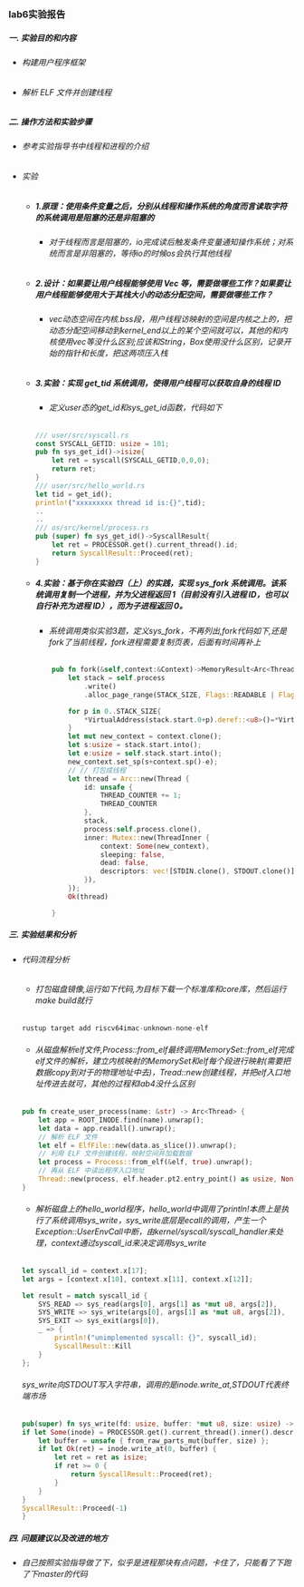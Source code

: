 ### lab6实验报告
 ##### 一. 实验目的和内容
  - ###### 构建用户程序框架
  - ###### 解析 ELF 文件并创建线程
 
 ##### 二. 操作方法和实验步骤
  - ###### 参考实验指导书中线程和进程的介绍
  - ###### 实验
    * ##### 1.原理：使用条件变量之后，分别从线程和操作系统的角度而言读取字符的系统调用是阻塞的还是非阻塞的
        + ###### 对于线程而言是阻塞的，io完成读后触发条件变量通知操作系统；对系统而言是非阻塞的，等待io的时候os会执行其他线程
    * ##### 2.设计：如果要让用户线程能够使用 Vec 等，需要做哪些工作？如果要让用户线程能够使用大于其栈大小的动态分配空间，需要做哪些工作？
        + ###### vec动态空间在内核.bss段，用户线程访映射的空间是内核之上的，把动态分配空间移动到kernel_end以上的某个空间就可以，其他的和内核使用vec等没什么区别;应该和String，Box使用没什么区别，记录开始的指针和长度，把这两项压入栈
    * ##### 3.实验：实现 get_tid 系统调用，使得用户线程可以获取自身的线程 ID
        + ###### 定义user态的get_id和sys_get_id函数，代码如下
        ```rust
        /// user/src/syscall.rs
        const SYSCALL_GETID: usize = 101;
        pub fn sys_get_id()->isize{
            let ret = syscall(SYSCALL_GETID,0,0,0);
            return ret;
        }
        /// user/src/hello_world.rs
        let tid = get_id();
        println!("xxxxxxxxx thread id is:{}",tid);
        ..
        ..
        /// os/src/kernel/process.rs
        pub (super) fn sys_get_id()->SyscallResult{
            let ret = PROCESSOR.get().current_thread().id;
            return SyscallResult::Proceed(ret);
        }

        ```
    * ##### 4.实验：基于你在实验四（上）的实践，实现 sys_fork 系统调用。该系统调用复制一个进程，并为父进程返回 1（目前没有引入进程 ID，也可以自行补充为进程 ID），而为子进程返回 0。
        + ###### 系统调用类似实验3题，定义sys_fork，不再列出,fork代码如下,还是fork了当前线程，fork进程需要复制页表，后面有时间再补上
        ```rust
            pub fn fork(&self,context:&Context)->MemoryResult<Arc<Thread>> {
                let stack = self.process
                    .write()
                    .alloc_page_range(STACK_SIZE, Flags::READABLE | Flags::WRITABLE)?;

                for p in 0..STACK_SIZE{
                    *VirtualAddress(stack.start.0+p).deref::<u8>()=*VirtualAddress(self.stack.start.0+p).deref::<u8>()
                }
                let mut new_context = context.clone();
                let s:usize = stack.start.into();
                let e:usize = self.stack.start.into();
                new_context.set_sp(s+context.sp()-e);
                // // 打包成线程
                let thread = Arc::new(Thread {
                    id: unsafe {
                        THREAD_COUNTER += 1;
                        THREAD_COUNTER
                    },
                    stack,
                    process:self.process.clone(),
                    inner: Mutex::new(ThreadInner {
                        context: Some(new_context),
                        sleeping: false,
                        dead: false,
                        descriptors: vec![STDIN.clone(), STDOUT.clone()],
                    }),
                });
                Ok(thread)

            }
        ```

 ##### 三. 实验结果和分析
  - ###### 代码流程分析 
      * ###### 打包磁盘镜像,运行如下代码,为目标下载一个标准库和core库，然后运行make build就行
      ```rust
      rustup target add riscv64imac-unknown-none-elf
      ```
      * ###### 从磁盘解析elf文件,Process::from_elf最终调用MemorySet::from_elf完成elf文件的解析，建立内核映射的MemorySet和elf每个段进行映射(需要把数据copy到对于的物理地址中去)，Tread::new创建线程，并把elf入口地址传进去就可，其他的过程和lab4没什么区别
      ```rust
      pub fn create_user_process(name: &str) -> Arc<Thread> {
          let app = ROOT_INODE.find(name).unwrap();
          let data = app.readall().unwrap();
          // 解析 ELF 文件
          let elf = ElfFile::new(data.as_slice()).unwrap();
          // 利用 ELF 文件创建线程，映射空间并加载数据
          let process = Process::from_elf(&elf, true).unwrap();
          // 再从 ELF 中读出程序入口地址
          Thread::new(process, elf.header.pt2.entry_point() as usize, None).unwrap()
      }
      ```
      * ###### 解析磁盘上的hello_world程序，hello_world中调用了println!本质上是执行了系统调用sys_write，sys_write底层是ecall的调用，产生一个Exception::UserEnvCall中断，由kernel/syscall/syscall_handler来处理，context通过syscall_id来决定调用sys_write
      ```rust
      let syscall_id = context.x[17];
      let args = [context.x[10], context.x[11], context.x[12]];

      let result = match syscall_id {
          SYS_READ => sys_read(args[0], args[1] as *mut u8, args[2]),
          SYS_WRITE => sys_write(args[0], args[1] as *mut u8, args[2]),
          SYS_EXIT => sys_exit(args[0]),
          _ => {
              println!("unimplemented syscall: {}", syscall_id);
              SyscallResult::Kill
          }
      };
      ```
      ###### sys_write向STDOUT写入字符串，调用的是inode.write_at,STDOUT代表终端市场
      ```rust
      pub(super) fn sys_write(fd: usize, buffer: *mut u8, size: usize) -> SyscallResult {
      if let Some(inode) = PROCESSOR.get().current_thread().inner().descriptors.get(fd) {
          let buffer = unsafe { from_raw_parts_mut(buffer, size) };
          if let Ok(ret) = inode.write_at(0, buffer) {
              let ret = ret as isize;
              if ret >= 0 {
                  return SyscallResult::Proceed(ret);
              }
          }
      }
      SyscallResult::Proceed(-1)
      }
      ```
 ##### 四. 问题建议以及改进的地方
  - ###### 自己按照实验指导做了下，似乎是进程那块有点问题，卡住了，只能看了下跑了下master的代码
  <!-- - ###### 实验题目前先不做，先刷一遍整体对代码有理解在刷吧 -->

